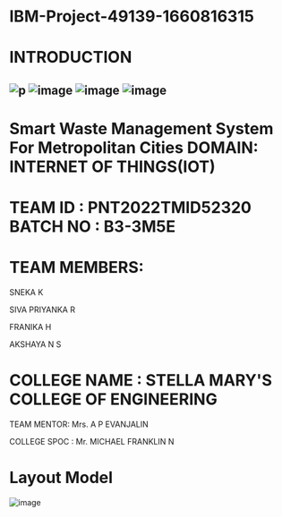 # IBM-Project-49139-1660816315
# INTRODUCTION
![p](https://user-images.githubusercontent.com/101719961/202836449-56dc4853-8c19-4955-89e9-cd801a36fa03.png)
![image](https://user-images.githubusercontent.com/101719961/202836489-9c8416d6-3036-40bb-bd37-35619488c4e1.png)
![image](https://user-images.githubusercontent.com/101719961/202836511-2af0f308-0426-45dd-9ea6-00237ec96c46.png)
![image](https://user-images.githubusercontent.com/101719961/202836520-30bce398-359d-4fd7-a8ca-6e6534de8fa4.png)
-------------------------------------------------------------------------------------------------------------------------------------------------------------------------
# Smart Waste Management System For Metropolitan Cities               DOMAIN: INTERNET OF THINGS(IOT)
# TEAM ID : PNT2022TMID52320            BATCH NO : B3-3M5E
# TEAM MEMBERS:
SNEKA K

SIVA PRIYANKA R

FRANIKA H

AKSHAYA N S

# COLLEGE NAME : STELLA MARY'S COLLEGE OF ENGINEERING

TEAM MENTOR: Mrs. A P EVANJALIN

COLLEGE SPOC : Mr. MICHAEL FRANKLIN N


# Layout Model


![image](https://user-images.githubusercontent.com/101719961/202836342-90e73ae1-9f1c-4ed6-bcaa-e63da87453f5.png)
